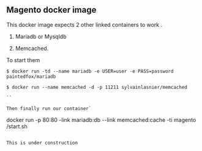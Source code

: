 ## Magento docker image 

This docker image expects 2 other linked containers to work .

1. Mariadb or Mysqldb

2. Memcached.

To start them 

```
$ docker run -td --name mariadb -e USER=user -e PASS=password  paintedfox/mariadb
```

```
$ docker run --name memcached -d -p 11211 sylvainlasnier/memcached

``

Then finally run our container`

```
docker run -p 80:80 -link mariadb:db --link memcached:cache -ti magento /start.sh
```

This is under construction 


